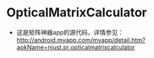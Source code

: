 # OpticalMatrixCalculator

- 这是矩阵神器app的源代码，详情参见：
http://android.myapp.com/myapp/detail.htm?apkName=njust.pr.opticalmatrixcalculator
